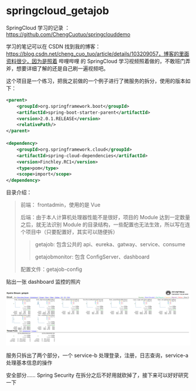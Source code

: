 # springcloud_getajob

SpringCloud 学习的记录 ：https://github.com/ChengCuotuo/springclouddemo

学习的笔记可以在 CSDN 找到我的博客：https://blog.csdn.net/cheng_cuo_tuo/article/details/103209057，博客的里面资料很少，因为是照着 哔哩哔哩 的 SpringCloud 学习视频照着做的，不敢班门弄斧，想要详细了解的还是自己刷一遍视频吧。



这个项目是一个练习，把我之前做的一个例子进行了微服务的拆分，使用的版本如下：

``` xml
<parent>
    <groupId>org.springframework.boot</groupId>
    <artifactId>spring-boot-starter-parent</artifactId>
    <version>2.0.1.RELEASE</version>
    <relativePath/>
</parent>

<dependency>
    <groupId>org.springframework.cloud</groupId>
    <artifactId>spring-cloud-dependencies</artifactId>
    <version>Finchley.RC1</version>
    <type>pom</type>
    <scope>import</scope>
</dependency>
```

目录介绍：

> 前端： frontadmin，使用的是 Vue
>
> 后端：由于本人计算机处理器性能不是很好，项目的 Module 达到一定数量之后，就无法识别 Module 的目录结构，一些配置也无法生效，所以写在连个项目中（只要配置好，其实可以随便拆）
>
> > getajob:  包含公共的 api、eureka、gatway、service、consume
> >
> > getajobmonitor: 包含 ConfigServer、dashboard
>
> 配置文件：getajob-config



贴出一张 dashboard 监控的照片

![dashboard](https://github.com/ChengCuotuo/springcloud_getajob/blob/master/dashboard.png)

服务只拆出了两个部分，一个 service-b 处理登录，注册，日志查询，service-a处理基本信息的操作

安全部分...... Spring Security 在拆分之后不好用就砍掉了，接下来可以好好研究一下


